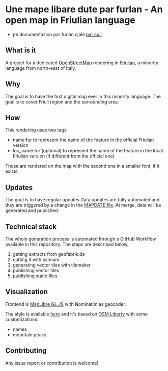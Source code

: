 # Une mape libare dute par furlan - An open map in Friulian language

* pe documentazion par furlan cjale [par culì](docs/informazions.md)

## What is it

A project for a dedicated [OpenStreetMap](https://www.openstreetmap.org) rendering in [Friulian](https://en.wikipedia.org/wiki/Friulian_language), a minority language from north-east of Italy.

## Why

The goal is to have the first digital map ever in this minority language. The goal is to cover Friuli region and the surrounding area.

## How

This rendering uses two tags:
* name:fur to represent the name of the feature in the official Friulian version
* loc_name:fur (optional) to represent the name of the feature in the local Friulian version (if different from the official one)

Those are rendered on the map with the second one in a smaller font, if it exists.

## Updates

The goal is to have regular updates Data updates are fully automated and they are triggered by a change in the [MAPDATE file](MAPDATE.txt). At merge, data will be generated and published.

## Technical stack

The whole generation process is automated through a GitHub Workflow available in this repository. The steps are described below.
1. getting extracts from geofabrik.de
2. cutting it with osmium
3. generating vector tiles with tilemaker
4. publishing vector tiles
5. publishing static files

## Visualization

Frontend is [MapLibre GL JS](https://maplibre.org/maplibre-gl-js-docs) with Nominatim as geocoder.

The style is available [here](friul.json) and it's based on [OSM Liberty](https://maputnik.github.io/osm-liberty/) with some customizations:
* names
* mountain peaks

## Contributing

Any issue report or contribution is welcome!
